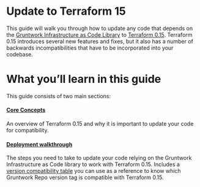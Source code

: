 # Update to Terraform 15

This guide will walk you through how to update any code that depends on the
[Gruntwork Infrastructure as Code
Library](https://gruntwork.io/infrastructure-as-code-library/) to [Terraform
0.15](https://www.terraform.io/upgrade-guides/0-15.html). Terraform 0.15
introduces several new features and fixes, but it also has a number of backwards
incompatibilities that have to be incorporated into your codebase.

# What you’ll learn in this guide

This guide consists of two main sections:

<div className="dlist">

#### [Core Concepts](core-concepts.md)

An overview of Terraform 0.15 and why it is important to update your code for compatibility.

#### [Deployment walkthrough](deployment-walkthrough/step-1-update-your-code-to-be-compatible-with-terraform-0-14.md)

The steps you need to take to update your code relying on the Gruntwork
Infrastructure as Code library to work with Terraform 0.15. Includes a [version
compatibility
table](deployment-walkthrough/step-3-update-references-to-the-gruntwork-infrastructure-as-code-library.md#version-compatibility-table)
you can use as a reference to know which Gruntwork Repo version tag is
compatible with Terraform 0.15.

</div>


<!-- ##DOCS-SOURCER-START
{"sourcePlugin":"Local File Copier","hash":"5e53cb16df16edff97b8cf973cb022ac"}
##DOCS-SOURCER-END -->
